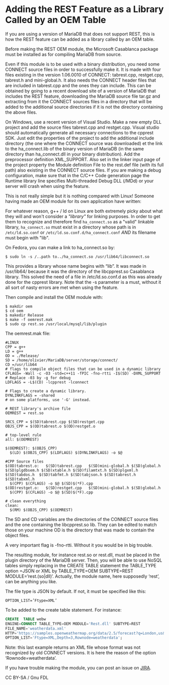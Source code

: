 # Adding the REST Feature as a Library Called by an OEM Table

If you are using a version of MariaDB that does not support REST, this is how the REST feature can be added as a library called by an OEM table.

Before making the REST OEM module, the Microsoft Casablanca package must be installed as for compiling MariaDB from source.

Even if this module is to be used with a binary distribution, you need some CONNECT source files in order to successfully make it. It is made with four files existing in the version 1.06.0010 of CONNECT: tabrest.cpp, restget.cpp, tabrest.h and mini-global.h. It also needs the CONNECT header files that are included in tabrest.cpp and the ones they can include. This can be obtained by going to a recent download site of a version of MariaDB that includes the REST feature, downloading the MariaDB source file tar.gz and extracting from it the CONNECT sources files in a directory that will be added to the additional source directories if it is not the directory containing the above files.

On Windows, use a recent version of Visual Studio. Make a new empty DLL project and add the source files tabrest.cpp and restget.cpp. Visual studio should automatically generate all necessary connections to the cpprest SDK. Just edit the properties of the project to add the additional include directory (the one where the CONNECT source was downloaded) et the link to the ha\_connect.lib of the binary version of MariaDB (in the same directory than ha\_connect.dll in your binary distribution). Add the preprocessor definition XML\_SUPPORT. Also set in the linker input page of the project property the Module definition File to the rest.def file (with its full path) also existing in the CONNECT source files. If you are making a debug configuration, make sure that in the C/C++ Code generation page the Runtime library line specifies Multi-threaded Debug DLL (/MDd) or your server will crash when using the feature.

This is not really simple but it is nothing compared with Linux! Someone having made an OEM module for its own application have written:

For whatever reason, g++ / ld on Linux are both extremely picky about what they will and won't consider a _"library"_ for linking purposes. In order to get them to recognize and therefore find `ha_connect.so` as a "valid" linkable library, `ha_connect.so` must exist in a directory whose path is in `/etc/ld.so.conf` or `/etc/ld.so.conf.d/ha_connect.conf` _AND_ its filename must begin with "lib".

On Fedora, you can make a link to ha\_connect.so by:

```
$ sudo ln -s /..path to../ha_connect.so /usr/lib64/libconnect.so
```

This provides a library whose name begins with “lib”. It was made in /usr/lib64/ because it was the directory of the libcpprest.so Casablanca library. This solved the need of a file in /etc/ld.so.conf.d as this was already done for the cpprest library. Note that the -s parameter is a must, without it all sort of nasty errors are met when using the feature.

Then compile and install the OEM module with:

```
$ makdir oem
$ cd oem
$ makedir Release
$ make -f oemrest.mak
$ sudo cp rest.so /usr/local/mysql/lib/plugin
```

The oemrest.mak file:

```
#LINUX
CPP = g++
LD = g++
OD = ./Release/
SD = /home/olivier/MariaDB/server/storage/connect/
CD =/usr/lib64
# flags to compile object files that can be used in a dynamic library
CFLAGS= -Wall -c -O3 -std=c++11 -fPIC -fno-rtti -I$(SD) -DXML_SUPPORT
# Replace -03 by -g for debug
LDFLAGS = -L$(CD) -lcpprest -lconnect

# Flags to create a dynamic library.
DYNLINKFLAGS = -shared
# on some platforms, use '-G' instead.

# REST library's archive file
OEMREST = rest.so

SRCS_CPP = $(SD)tabrest.cpp $(SD)restget.cpp
OBJS_CPP = $(OD)tabrest.o $(OD)restget.o

# top-level rule
all: $(OEMREST)

$(OEMREST): $(OBJS_CPP)
  $(LD) $(OBJS_CPP) $(LDFLAGS) $(DYNLINKFLAGS) -o $@

#CPP Source files
$(OD)tabrest.o:   $(SD)tabrest.cpp   $(SD)mini-global.h $(SD)global.h $(SD)plgdbsem.h $(SD)xtable.h $(SD)filamtxt.h $(SD)plgxml.h $(SD)tabdos.h  $(SD)tabfmt.h $(SD)tabjson.h $(SD)tabrest.h $(SD)tabxml.h
  $(CPP) $(CFLAGS) -o $@ $(SD)$(*F).cpp
$(OD)restget.o:   $(SD)restget.cpp   $(SD)mini-global.h $(SD)global.h
  $(CPP) $(CFLAGS) -o $@ $(SD)$(*F).cpp

# clean everything
clean:
  $(RM) $(OBJS_CPP) $(OEMREST)
```

The SD and CD variables are the directories of the CONNECT source files and the one containing the libcpprest.so lib. They can be edited to match those on your machine OD is the directory that was made to contain the object files.

A very important flag is -fno-rtti. Without it you would be in big trouble.

The resulting module, for instance rest.so or rest.dll, must be placed in the plugin directory of the MariaDB server. Then, you will be able to use NoSQL tables simply replacing in the CREATE TABLE statement the TABLE\_TYPE option =JSON or XML by TABLE\_TYPE=OEM SUBTYPE=REST MODULE=’rest.(so|dll)’. Actually, the module name, here supposedly ‘rest’, can be anything you like.

The file type is JSON by default. If not, it must be specified like this:

```
OPTION_LIST=’Ftype=XML’
```

To be added to the create table statement. For instance:

```sql
CREATE  TABLE webw
ENGINE=CONNECT TABLE_TYPE=OEM MODULE='Rest.dll' SUBTYPE=REST
FILE_NAME='weatherdata.xml'
HTTP='https://samples.openweathermap.org/data/2.5/forecast?q=London,us&mode=xml&appid=b6907d289e10d714a6e88b30761fae22'
OPTION_LIST='Ftype=XML,Depth=3,Rownode=weatherdata';
```

Note: this last example returns an XML file whose format was not recognized by old CONNECT versions. It is here the reason of the option ‘Rownode=weatherdata’.

If you have trouble making the module, you can post an issue on [JIRA](https://app.gitbook.com/s/WCInJQ9cmGjq1lsTG91E/development-articles/general-info/tools/jira).

CC BY-SA / Gnu FDL
